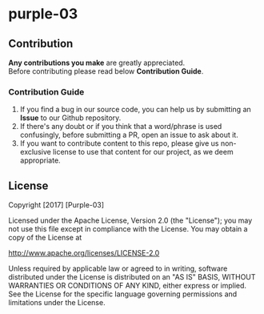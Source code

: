 # purple-03
## Contribution

  **Any contributions you make** are greatly appreciated.  
  Before contributing please read below **Contribution Guide**.    

### Contribution Guide

1. If you find a bug in our source code, you can help us by submitting an **Issue** to our Github repository.
2. If there's any doubt or if you think that a word/phrase is used confusingly, before submitting a PR, open an issue to ask about it. 
3. If you want to contribute content to this repo, please give us non-exclusive license to use that content for our project, as we deem appropriate.


## License

Copyright [2017] [Purple-03]

   Licensed under the Apache License, Version 2.0 (the "License");
   you may not use this file except in compliance with the License.
   You may obtain a copy of the License at

   <http://www.apache.org/licenses/LICENSE-2.0>

   Unless required by applicable law or agreed to in writing, software
   distributed under the License is distributed on an "AS IS" BASIS,
   WITHOUT WARRANTIES OR CONDITIONS OF ANY KIND, either express or implied.
   See the License for the specific language governing permissions and
   limitations under the License.

